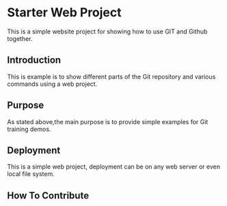 # Starter Web Project

This is a simple website project for showing how to use GIT and Github together.

## Introduction

This is example is to show different parts of the Git repository and various commands using a web project.

## Purpose

As stated above,the main purpose is to provide simple examples for Git training demos.

## Deployment

This is a simple web project, deployment can be on any web server or even local file system.

## How To Contribute


